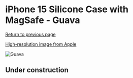 # iPhone 15 Silicone Case with MagSafe - Guava

[Return to previous page](/iphone_15)

[High-resolution image from Apple](https://store.storeimages.cdn-apple.com/8756/as-images.apple.com/is/MT1V3?wid=4500&hei=4500&fmt=png)

<div style="width: 500px"><img src="/everyphone/MT1V3.png" alt="Guava"></div>

## Under construction
